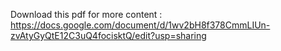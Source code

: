 Download this pdf for more content : https://docs.google.com/document/d/1wv2bH8f378CmmLIUn-zvAtyGyQtE12C3uQ4focisktQ/edit?usp=sharing
